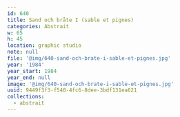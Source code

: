 ```yaml
---
id: 640
title: Sand och bråte I (sable et pignes)
categories: Abstrait
w: 65
h: 45
location: graphic studio
note: null
file: '@img/640-sand-och-brate-i-sable-et-pignes.jpg'
year: '1984'
year_start: 1984
year_end: null
image: '@img/640-sand-och-brate-i-sable-et-pignes.jpg'
uuid: 9449f3f3-f540-4fc6-8dee-3bdf131ea621
collections:
  - abstrait
---
```


